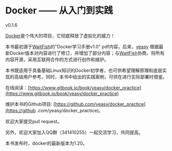 Docker —— 从入门到实践
===============

v0.1.6

[Docker](docker.com)是个伟大的项目，它彻底释放了虚拟化的威力！

本书最初源于[WaitFish](mailto:dwj_wz@163.com)的"Docker学习手册v1.0" pdf内容，后来，[yeasy](github.com/yeasy)
根据最新Docker版本对内容进行了修订，并增加了部分内容；与[WaitFish](mailto:dwj_wz@163.com)协商，将所有内容开源，采用互联网合作的方式进行创作和维护。

本书既适用于具备基础Linux知识的Docker初学者，也可供希望理解原理和底层实现的高级用户参考。同时，本书中给出的实践案例，可供在进行实际部署时借鉴。

在线阅读：[https://www.gitbook.io/book/yeasy/docker_practice](https://www.gitbook.io/book/yeasy/docker_practice)

维护本书的Github项目: [https://github.com/yeasy/docker_practice](https://github
.com/yeasy/docker_practice)。

欢迎大家提交pull request。

另外，欢迎大家加入QQ群（341410255）一起交流学习，共同提高。

本书发布时，docker的最新版本为1.20。
